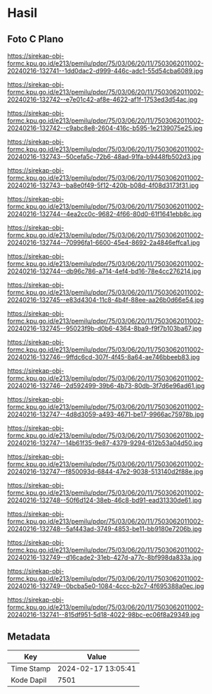 # Hasil

## Foto C Plano

https://sirekap-obj-formc.kpu.go.id/e213/pemilu/pdpr/75/03/06/20/11/7503062011002-20240216-132741--1dd0dac2-d999-446c-adc1-55d54cba6089.jpg

https://sirekap-obj-formc.kpu.go.id/e213/pemilu/pdpr/75/03/06/20/11/7503062011002-20240216-132742--e7e01c42-af8e-4622-af1f-1753ed3d54ac.jpg

https://sirekap-obj-formc.kpu.go.id/e213/pemilu/pdpr/75/03/06/20/11/7503062011002-20240216-132742--c9abc8e8-2604-416c-b595-1e2139075e25.jpg

https://sirekap-obj-formc.kpu.go.id/e213/pemilu/pdpr/75/03/06/20/11/7503062011002-20240216-132743--50cefa5c-72b6-48ad-91fa-b9448fb502d3.jpg

https://sirekap-obj-formc.kpu.go.id/e213/pemilu/pdpr/75/03/06/20/11/7503062011002-20240216-132743--ba8e0f49-5f12-420b-b08d-4f08d3173f31.jpg

https://sirekap-obj-formc.kpu.go.id/e213/pemilu/pdpr/75/03/06/20/11/7503062011002-20240216-132744--4ea2cc0c-9682-4f66-80d0-61f1641ebb8c.jpg

https://sirekap-obj-formc.kpu.go.id/e213/pemilu/pdpr/75/03/06/20/11/7503062011002-20240216-132744--70996fa1-6600-45e4-8692-2a4846effca1.jpg

https://sirekap-obj-formc.kpu.go.id/e213/pemilu/pdpr/75/03/06/20/11/7503062011002-20240216-132744--db96c786-a714-4ef4-bd16-78e4cc276214.jpg

https://sirekap-obj-formc.kpu.go.id/e213/pemilu/pdpr/75/03/06/20/11/7503062011002-20240216-132745--e83d4304-11c8-4b4f-88ee-aa26b0d66e54.jpg

https://sirekap-obj-formc.kpu.go.id/e213/pemilu/pdpr/75/03/06/20/11/7503062011002-20240216-132745--95023f9b-d0b6-4364-8ba9-f9f7b103ba67.jpg

https://sirekap-obj-formc.kpu.go.id/e213/pemilu/pdpr/75/03/06/20/11/7503062011002-20240216-132746--9ffdc6cd-307f-4f45-8a64-ae746bbeeb83.jpg

https://sirekap-obj-formc.kpu.go.id/e213/pemilu/pdpr/75/03/06/20/11/7503062011002-20240216-132746--2d592499-39b6-4b73-80db-3f7d6e96ad61.jpg

https://sirekap-obj-formc.kpu.go.id/e213/pemilu/pdpr/75/03/06/20/11/7503062011002-20240216-132747--4d8d3059-a493-4671-be17-9966ac75978b.jpg

https://sirekap-obj-formc.kpu.go.id/e213/pemilu/pdpr/75/03/06/20/11/7503062011002-20240216-132747--14b61f35-9e87-4379-9294-612b53a04d50.jpg

https://sirekap-obj-formc.kpu.go.id/e213/pemilu/pdpr/75/03/06/20/11/7503062011002-20240216-132747--f850093d-6844-47e2-9038-513140d2f88e.jpg

https://sirekap-obj-formc.kpu.go.id/e213/pemilu/pdpr/75/03/06/20/11/7503062011002-20240216-132748--50f6d124-38eb-46c8-bd91-ead31330de61.jpg

https://sirekap-obj-formc.kpu.go.id/e213/pemilu/pdpr/75/03/06/20/11/7503062011002-20240216-132748--5af443ad-3749-4853-be11-bb9180e7206b.jpg

https://sirekap-obj-formc.kpu.go.id/e213/pemilu/pdpr/75/03/06/20/11/7503062011002-20240216-132749--d16cade2-31eb-427d-a77c-8bf998da833a.jpg

https://sirekap-obj-formc.kpu.go.id/e213/pemilu/pdpr/75/03/06/20/11/7503062011002-20240216-132749--0bcba5e0-1084-4ccc-b2c7-4f695388a0ec.jpg

https://sirekap-obj-formc.kpu.go.id/e213/pemilu/pdpr/75/03/06/20/11/7503062011002-20240216-132741--815df951-5d18-4022-98bc-ec06f8a29349.jpg


## Metadata

| Key        | Value               |
| ---------- | ------------------- |
| Time Stamp | 2024-02-17 13:05:41 |
| Kode Dapil | 7501                |



